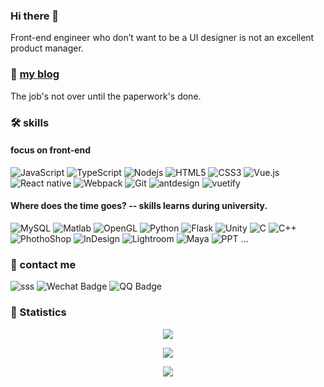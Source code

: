 ### Hi there 👋


Front-end engineer who don’t want to be a UI designer is not an excellent product manager.

<!--
**dandanDQ/dandanDQ** is a ✨ _special_ ✨ repository because its `README.md` (this file) appears on your GitHub profile.

Here are some ideas to get you started:

- 🔭 I’m currently working on ...
- 🌱 I’m currently learning ...
- 👯 I’m looking to collaborate on ...
- 🤔 I’m looking for help with ...
- 💬 Ask me about ...
- 📫 How to reach me: ...
- 😄 Pronouns: ...
- ⚡ Fun fact: ...
-->
### 💬 [my blog](https://dandandq.github.io/front-end-blog/)

The job's not over until the paperwork's done.

### 🛠 skills

#### focus on front-end
![JavaScript](https://img.shields.io/badge/-JavaScript-black?style=flat-square&logo=javascript)
![TypeScript](https://img.shields.io/badge/-TypeScript-007ACC?style=flat-square&logo=typescript)
![Nodejs](https://img.shields.io/badge/-Nodejs-339933?style=flat-square&logo=Node.js&logoColor=white)
![HTML5](https://img.shields.io/badge/-HTML5-E34F26?style=flat-square&logo=html5&logoColor=white)
![CSS3](https://img.shields.io/badge/-CSS3-1572B6?style=flat-square&logo=css3)
![Vue.js](https://img.shields.io/badge/-Vuejs-4FC08D?style=flat-square&logo=vue.js&logoColor=white)
![React native](https://img.shields.io/badge/-React_native-61DAFB?style=flat-square&logo=React&logoColor=white)
![Webpack](https://img.shields.io/badge/-Webpack-8DD6F9?style=flat-square&logo=Webpack&logoColor=gray)
![Git](https://img.shields.io/badge/-Git-F05032?style=flat-square&logo=git&logoColor=white)
![antdesign](https://img.shields.io/badge/-AntDesign-563D7C?style=flat-square&logo=Ant-Design)
![vuetify](https://img.shields.io/badge/-Vuetify-1867C0?style=flat-square&logo=Vuetify)

#### Where does the time goes? -- skills learns during university.

![MySQL](https://img.shields.io/badge/-MySQL-4479A1?style=flat-square&logo=MySQL&logoColor=white)
![Matlab](https://img.shields.io/badge/-Matlab-0076A8?style=flat-square&logo=Mathworks&logoColor=white)
![OpenGL](https://img.shields.io/badge/-OpenGL-5586A4?style=flat-square&logo=openGL&logoColor=white)
![Python](https://img.shields.io/badge/-Python-5586A4?style=flat-square&logo=Python&logoColor=white)
![Flask](https://img.shields.io/badge/-Flask-000000?style=flat-square&logo=Flask&logoColor=white)
![Unity](https://img.shields.io/badge/-Unity-000000?style=flat-square&logo=Unity&logoColor=white)
![C](https://img.shields.io/badge/-C-A8B9CC?style=flat-square&logo=C&logoColor=white)
![C++](https://img.shields.io/badge/-C++-00599C?style=flat-square&logo=C%2B%2B&logoColor=white)
![PhothoShop](https://img.shields.io/badge/-PhotoShop-071D34?style=flat-square&logo=Adobe-Photoshop&logoColor=54A7F8)
![InDesign](https://img.shields.io/badge/-InDesign-EE3D8F?style=flat-square&logo=Adobe-InDesign&logoColor=white)
![Lightroom](https://img.shields.io/badge/-Lightroom-31A8FF?style=flat-square&logo=Adobe-Lightroom-Classic&logoColor=white)
![Maya](https://img.shields.io/badge/-Maya-0696D7?style=flat-square&logo=Autodesk&logoColor=white)
![PPT](https://img.shields.io/badge/-PPT-B7472A?style=flat-square&logo=Microsoft-PowerPoint&logoColor=white)
...

### 💬 contact me

![sss](https://img.shields.io/badge/-shendanqiong@qq.com-c14438?style=flat-square&logo=Mail.Ru&logoColor=white)
![Wechat Badge](https://img.shields.io/badge/-shen_danqiong-7BB32E?style=flat-square&logo=wechat&logoColor=white)
![QQ Badge](https://img.shields.io/badge/-841294760-3563d5?style=flat-square&logo=Tencent-QQ)


### 📅 Statistics


<p align="center"> 
<a href="https://dandandq.github.io/front-end-blog/">
  <img src="https://github-readme-stats.vercel.app/api?username=dandanDQ&show_icons=true" />
</a>
</p>

<p align="center"> 
<a href="https://dandandq.github.io/front-end-blog/">
  <img src="https://github-readme-stats.vercel.app/api/top-langs/?username=dandanDQ&layout=compact" />
</a>
</p>

<p align="center"> 
  <img src="https://profile-counter.glitch.me/dandanDQ/count.svg" />
</p>